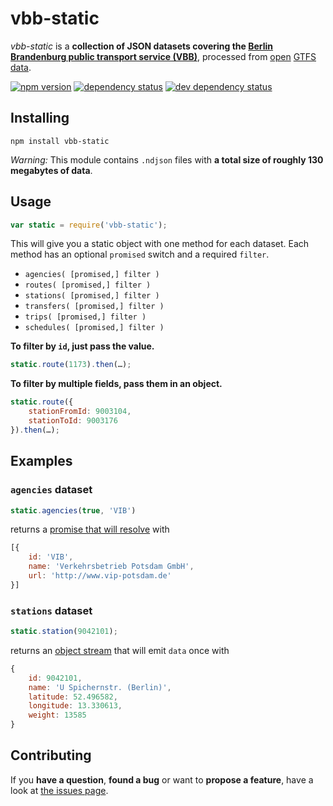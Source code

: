 # vbb-static

*vbb-static* is a **collection of JSON datasets covering the [Berlin Brandenburg public transport service (VBB)](http://www.vbb.de/)**, processed from [open](http://daten.berlin.de/datensaetze/vbb-fahrplandaten-juni-2015-bis-dezember-2015) [GTFS](https://developers.google.com/transit/gtfs/) [data](https://github.com/derhuerst/vbb-gtfs).

[![npm version](https://img.shields.io/npm/v/vbb-static.svg)](https://www.npmjs.com/package/vbb-static)
[![dependency status](https://img.shields.io/david/derhuerst/vbb-static.svg)](https://david-dm.org/derhuerst/vbb-static)
[![dev dependency status](https://img.shields.io/david/dev/derhuerst/vbb-static.svg)](https://david-dm.org/derhuerst/vbb-static#info=devDependencies)



## Installing

```shell
npm install vbb-static
```

*Warning:* This module contains `.ndjson` files with **a total size of roughly 130 megabytes of data**.



## Usage

```javascript
var static = require('vbb-static');
```

This will give you a static object with one method for each dataset. Each method has an optional `promised` switch and a required `filter`.

- `agencies( [promised,] filter )`
- `routes( [promised,] filter )`
- `stations( [promised,] filter )`
- `transfers( [promised,] filter )`
- `trips( [promised,] filter )`
- `schedules( [promised,] filter )`

**To filter by `id`, just pass the value.**

```javascript
static.route(1173).then(…);
```

**To filter by multiple fields, pass them in an object.**

```javascript
static.route({
	stationFromId: 9003104,
	stationToId: 9003176
}).then(…);
```



## Examples


### `agencies` dataset

```javascript
static.agencies(true, 'VIB')
```

returns a [promise that will resolve](http://documentup.com/kriskowal/q/#tutorial) with

```javascript
[{
	id: 'VIB',
	name: 'Verkehrsbetrieb Potsdam GmbH',
	url: 'http://www.vip-potsdam.de'
}]
```


### `stations` dataset

```javascript
static.station(9042101);
```

returns an [object stream](https://nodejs.org/api/stream.html#stream_object_mode) that will emit `data` once with

```javascript
{
	id: 9042101,
	name: 'U Spichernstr. (Berlin)',
	latitude: 52.496582,
	longitude: 13.330613,
	weight: 13585
}
```



## Contributing

If you **have a question**, **found a bug** or want to **propose a feature**, have a look at [the issues page](https://github.com/derhuerst/vbb-static/issues).
